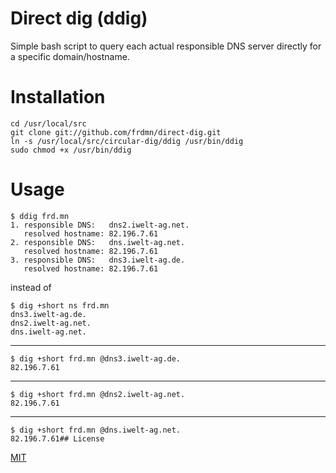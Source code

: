 Direct dig (ddig)
===================

Simple bash script to query each actual responsible DNS server directly for a specific domain/hostname.

# Installation

    cd /usr/local/src
    git clone git://github.com/frdmn/direct-dig.git
    ln -s /usr/local/src/circular-dig/ddig /usr/bin/ddig
    sudo chmod +x /usr/bin/ddig

# Usage

    $ ddig frd.mn
    1. responsible DNS:   dns2.iwelt-ag.net.
       resolved hostname: 82.196.7.61
    2. responsible DNS:   dns.iwelt-ag.net.
       resolved hostname: 82.196.7.61
    3. responsible DNS:   dns3.iwelt-ag.de.
       resolved hostname: 82.196.7.61    

instead of

    $ dig +short ns frd.mn
    dns3.iwelt-ag.de.
    dns2.iwelt-ag.net.
    dns.iwelt-ag.net.

---

    $ dig +short frd.mn @dns3.iwelt-ag.de.
    82.196.7.61

---

    $ dig +short frd.mn @dns2.iwelt-ag.net.
    82.196.7.61

---
    
    $ dig +short frd.mn @dns.iwelt-ag.net.
    82.196.7.61## License

[MIT](LICENSE)
